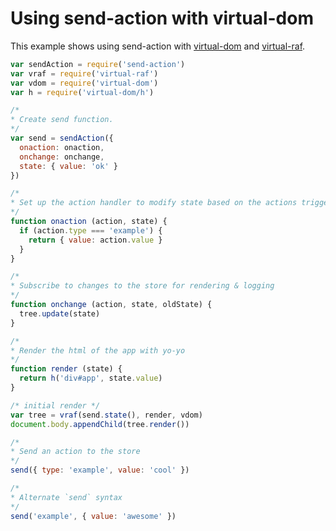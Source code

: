 # Using send-action with virtual-dom

This example shows using send-action with [virtual-dom](http://npmjs.com/virtual-dom) and [virtual-raf](http://npmjs.com/virtual-raf).

```js
var sendAction = require('send-action')
var vraf = require('virtual-raf')
var vdom = require('virtual-dom')
var h = require('virtual-dom/h')

/*
* Create send function.
*/
var send = sendAction({
  onaction: onaction,
  onchange: onchange,
  state: { value: 'ok' }
})

/*
* Set up the action handler to modify state based on the actions triggered
*/
function onaction (action, state) {
  if (action.type === 'example') {
    return { value: action.value }
  }
}

/*
* Subscribe to changes to the store for rendering & logging
*/
function onchange (action, state, oldState) {
  tree.update(state)
}

/*
* Render the html of the app with yo-yo
*/
function render (state) {
  return h('div#app', state.value)
}

/* initial render */
var tree = vraf(send.state(), render, vdom)
document.body.appendChild(tree.render())

/*
* Send an action to the store
*/
send({ type: 'example', value: 'cool' })

/*
* Alternate `send` syntax
*/
send('example', { value: 'awesome' })
```